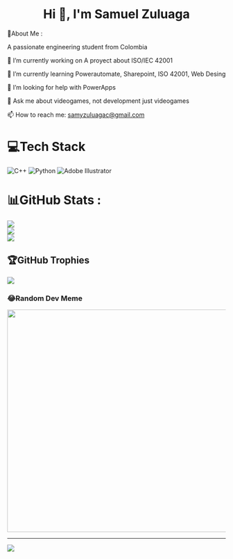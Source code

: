 <h1 align="center">Hi 👋, I'm Samuel Zuluaga</h1>
💫About Me :

A passionate engineering student from Colombia

🔭 I’m currently working on A proyect about ISO/IEC 42001

🌱 I’m currently learning Powerautomate, Sharepoint, ISO 42001, Web Desing

🤝 I’m looking for help with PowerApps

💬 Ask me about videogames, not development just videogames

📫 How to reach me: samyzuluagac@gmail.com 

# 💻Tech Stack
![C++](https://img.shields.io/badge/c++-%2300599C.svg?style=for-the-badge&logo=c%2B%2B&logoColor=white) ![Python](https://img.shields.io/badge/python-3670A0?style=for-the-badge&logo=python&logoColor=ffdd54) ![Adobe Illustrator](https://img.shields.io/badge/adobeillustrator-%23FF9A00.svg?style=for-the-badge&logo=adobeillustrator&logoColor=white)
# 📊GitHub Stats :
![](https://github-readme-stats.vercel.app/api?username=Zuluagita&theme=dracula&hide_border=false&include_all_commits=false&count_private=false)<br/>
![](https://github-readme-streak-stats.herokuapp.com/?user=Zuluagita&theme=dracula&hide_border=false)<br/>
![](https://github-readme-stats.vercel.app/api/top-langs/?username=Zuluagita&theme=dracula&hide_border=false&include_all_commits=false&count_private=false&layout=compact)

## 🏆GitHub Trophies
![](https://github-trophies.vercel.app/?username=Zuluagita&theme=radical&no-frame=false&no-bg=false&margin-w=4)

### 😂Random Dev Meme
<img src="https://random-memer.herokuapp.com/" width="512px"/>

---
[![](https://visitcount.itsvg.in/api?id=Zuluagita&icon=0&color=12)](https://visitcount.itsvg.in)
